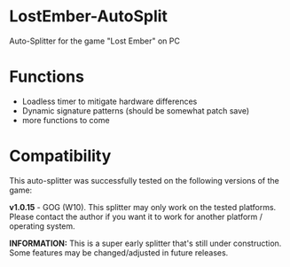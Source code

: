 # LostEmber-AutoSplit
Auto-Splitter for the game "Lost Ember" on PC

# Functions
 - Loadless timer to mitigate hardware differences
 - Dynamic signature patterns (should be somewhat patch save)
 - more functions to come
 
 # Compatibility
 This auto-splitter was successfully tested on the following versions of the game:
 
 **v1.0.15** - GOG (W10).
 This splitter may only work on the tested platforms. Please contact the author if you want it to work for another platform / operating system. 
 
 **INFORMATION:** This is a super early splitter that's still under construction. Some features may be changed/adjusted in future releases.